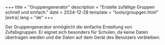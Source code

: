+++
title = "Gruppengenerator"
description = "Erstelle zufällige Gruppen schnell und einfach."
date = 2024-12-28
template = "tools/groupgen.html"
[extra]
lang = "de"
+++

Der Gruppengenerator ermöglicht die einfache Erstellung von Zufallsgruppen. Er eignet sich besonders für Schulen, da keine Daten übertragen werden und die Daten auf dem Gerät des Benutzers verbleiben.

